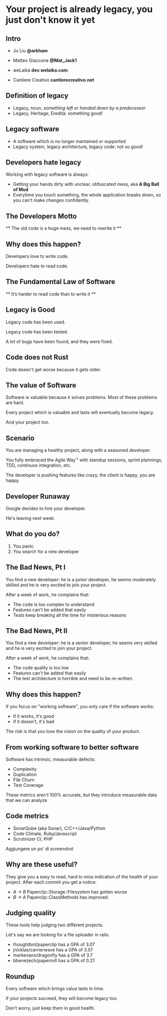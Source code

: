 # Your project is already legacy, you just don't know it yet

## Intro

* Ju Liu **@arkham**
* Matteo Giaccone **@Mat_Jack1**

* weLaika **dev.welaika.com**
* Cantiere Creativo **cantierecreativo.net**

## Definition of legacy

* Legacy, noun, *something left or handed down by a predecessor*
* Legacy, Heritage, Eredità: something good!

## Legacy software

* A software which is no longer mantained or supported
* Legacy system, legacy architecture, legacy code: not so good!

## Developers hate legacy

Working with legacy software is always:

* Getting your hands dirty with unclear, obfuscated mess, aka **A Big Ball of Mud**
* Everytime you touch something, the whole application breaks down, so you can't make changes confidently.

## The Developers Motto

** The old code is a huge mess, we need to rewrite it **

## Why does this happen?

Developers love to write code.

Developers hate to read code.

## The Fundamental Law of Software

** It’s harder to read code than to write it **

## Legacy is Good

Legacy code has been used.

Legacy code has been tested.

A lot of bugs have been found, and they were fixed.

## Code does not Rust

Code doesn't get worse because it gets older.

## The value of Software

Software is valuable because it solves problems. Most of these problems are
hard.

Every project which is valuable and lasts will eventually become legacy.

And your project too.

## Scenario

You are managing a healthy project, along with a seasoned developer.

You fully embraced the Agile Way™ with standup sessions, sprint plannings, TDD, continuos integration, etc.

The developer is pushing features like crazy, the client is happy, you are happy.

## Developer Runaway

Google decides to hire your developer.

He's leaving next week.

## What do you do?

1. You panic
2. You search for a new developer

## The Bad News, Pt I

You find a new developer: he is a junior developer, he seems moderately skilled and he is very excited to join your project.

After a week of work, he complains that:

* The code is too complex to understand
* Features can't be added that easily
* Tests keep breaking all the time for misterious reasons

## The Bad News, Pt II

You find a new developer: he is a senior developer, he seems very skilled and he is very excited to join your project.

After a week of work, he complains that:

* The code quality is too low
* Features can't be added that easily
* The test architecture is horrible and need to be re-written.


## Why does this happen?

If you focus on "working software", you only care if the software works:

* if it works, it's good
* if it doesn't, it's bad

The risk is that you lose the vision on the quality of your product.

## From working software to better software

Software has intrinsic, measurable defects:

* Complexity
* Duplication
* File Churn
* Test Coverage

These metrics aren't 100% accurate, but they introduce measurable data that we can analyze

## Code metrics

* SonarQube (aka Sonar), C/C++/Java/Python
* Code Climate, Ruby/Javascript
* Scrutinizer CI, PHP

Aggiungere un po' di screenshot

## Why are these useful?

They give you a easy to read, hard to miss indication of the health of your
project. After each commit you get a notice:

* *A -> B* Paperclip::Storage::Filesystem has gotten worse
* *B -> A* Paperclip::ClassMethods has improved.

## Judging quality

These tools help judging two different projects.

Let's say we are looking for a file uploader in rails.

* thoughtbot/paperclip has a GPA of 3.07
* jnicklas/carrierwave has a GPA of 3.57
* markevans/dragonfly  has a GPA of 3.7
* bbenezech/papermill  has a GPA of 0.21

## Roundup

Every software which brings value lasts in time.

If your projects succeed, they will become legacy too.

Don't worry, just keep them in good health.

